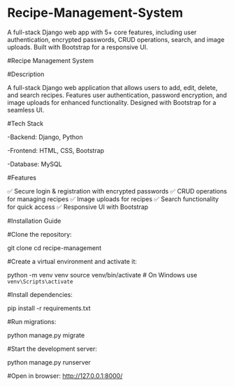 # Recipe-Management-System
A full-stack Django web app with 5+ core features, including user authentication, encrypted passwords, CRUD operations, search, and image uploads. Built with Bootstrap for a responsive UI.


#Recipe Management System

#Description

A full-stack Django web application that allows users to add, edit, delete, and search recipes. Features user authentication, password encryption, and image uploads for enhanced functionality. Designed with Bootstrap for a seamless UI.

#Tech Stack

-Backend: Django, Python

-Frontend: HTML, CSS, Bootstrap

-Database: MySQL

#Features

✅ Secure login & registration with encrypted passwords
✅ CRUD operations for managing recipes
✅ Image uploads for recipes
✅ Search functionality for quick access
✅ Responsive UI with Bootstrap

#Installation Guide

#Clone the repository:

git clone <repo-link>
cd recipe-management

#Create a virtual environment and activate it:

python -m venv venv
source venv/bin/activate  # On Windows use `venv\Scripts\activate`

#Install dependencies:

pip install -r requirements.txt

#Run migrations:

python manage.py migrate

#Start the development server:

python manage.py runserver

#Open in browser: http://127.0.0.1:8000/
